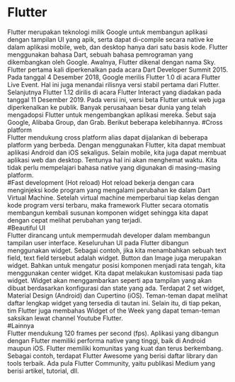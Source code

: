 # Flutter
Flutter merupakan teknologi milik Google untuk membangun aplikasi dengan tampilan UI yang apik, serta dapat di-compile secara native ke dalam aplikasi mobile, web, dan desktop hanya dari satu basis kode. Flutter menggunakan bahasa Dart, sebuah bahasa pemrograman yang dikembangkan oleh Google.
Awalnya, Flutter dikenal dengan nama Sky. Flutter pertama kali diperkenalkan pada acara Dart Developer Summit 2015. Pada tanggal 4 Desember 2018, Google merilis Flutter 1.0 di acara Flutter Live Event. Hal ini juga menandai rilisnya versi stabil pertama dari Flutter. Selanjutnya Flutter 1.12 dirilis di acara Flutter Interact yang diadakan pada tanggal 11 Desember 2019. Pada versi ini, versi beta Flutter untuk web juga diperkenalkan ke publik.
Banyak perusahaan besar dunia yang telah mengadopsi Flutter untuk mengembangkan aplikasi mereka. Sebut saja Google, Alibaba Group, dan Grab.
Berikut beberapa kelebihannya.
#Cross platform<br/>
Flutter mendukung cross platform alias dapat dijalankan di beberapa platform yang berbeda. 
Dengan menggunakan Flutter, kita dapat membuat aplikasi Android dan iOS sekaligus. Selain mobile, kita juga dapat membuat aplikasi web dan desktop. 
Tentunya hal ini akan menghemat waktu. Kita tidak perlu mempelajari bahasa native yang digunakan di masing-masing platform.<br/>
#Fast development (Hot reload)
Hot reload bekerja dengan cara menginjeksi kode program yang mengalami perubahan ke dalam Dart Virtual Machine. 
Setelah virtual machine memperbarui tiap kelas dengan kode program versi terbaru, maka framework Flutter secara otomatis membangun kembali susunan komponen widget sehingga kita 
dapat dengan cepat melihat perubahan yang terjadi.<br/>
#Beautiful UI<br/>
Flutter dirancang untuk mempermudah developer dalam membangun tampilan user interface. Keseluruhan UI pada Flutter dibangun menggunakan widget. 
Sebagai contoh, jika kita menambahkan sebuah text field, text field tersebut adalah widget. Button dan Image juga merupakan widget. 
Bahkan untuk mengatur posisi komponen menjadi rata tengah, kita menggunakan center widget. Kita dapat melakukan kustomisasi pada tiap widget. 
Widget akan menggambarkan seperti apa tampilan yang akan dibuat berdasarkan konfigurasi dan state yang ada. Terdapat 2 set widget, Material Design (Android) dan Cupertino (iOS).
Teman-teman dapat melihat daftar lengkap widget yang tersedia di tautan ini. 
Selain itu, di tiap pekan, tim Flutter juga membahas Widget of the Week yang dapat teman-teman saksikan lewat channel Youtube Flutter.<br/>
#Lainnya<br/>
Flutter mendukung 120 frames per second (fps).
Aplikasi yang dibangun dengan Flutter memiliki performa native yang tinggi, baik di Android maupun iOS.
Flutter memiliki komunitas yang kuat dan terus berkembang. Sebagai contoh, terdapat Flutter Awesome yang berisi daftar library dan tools terbaik. 
Ada pula Flutter Community, yaitu publikasi Medium yang berisi artikel, tutorial, dll.
